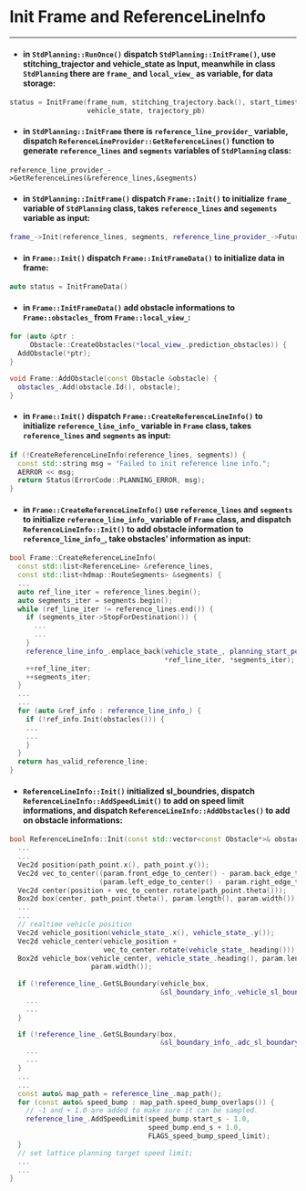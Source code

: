 # Init Frame and ReferenceLineInfo
-------------------------------------------
* #### in `StdPlanning::RunOnce()` dispatch `StdPlanning::InitFrame()`, use stitching_trajector and vehicle_state as Input, meanwhile in class `StdPlanning` there are `frame_` and `local_view_` as variable, for data storage:
```cpp
status = InitFrame(frame_num, stitching_trajectory.back(), start_timestamp,
                   vehicle_state, trajectory_pb)
```

* #### in `StdPlanning::InitFrame` there is `reference_line_provider_` variable, dispatch `ReferenceLineProvider::GetReferenceLines()` function to generate `reference_lines` and `segments` variables of `StdPlanning` class:
```
reference_line_provider_->GetReferenceLines(&reference_lines,&segments)
```

* #### in `StdPlanning::InitFrame()` dispatch `Frame::Init()` to initialize `frame_` variable of `StdPlanning` class, takes `reference_lines` and `segements` variable as input: 
```cpp
frame_->Init(reference_lines, segments, reference_line_provider_->FutureRouteWaypoints()
```
* #### in `Frame::Init()` dispatch `Frame::InitFrameData()` to initialize data in frame:
```cpp
auto status = InitFrameData()
```
* #### in `Frame::InitFrameData()` add obstacle informations to `Frame::obstacles_` from `Frame::local_view_`:
```cpp
for (auto &ptr :
     Obstacle::CreateObstacles(*local_view_.prediction_obstacles)) {
  AddObstacle(*ptr);
}

void Frame::AddObstacle(const Obstacle &obstacle) {
  obstacles_.Add(obstacle.Id(), obstacle);
}
```
* #### in `Frame::Init()` dispatch `Frame::CreateReferenceLineInfo()` to initialize `reference_line_info_` variable in `Frame` class, takes `reference_lines` and `segments` as input:
```cpp
if (!CreateReferenceLineInfo(reference_lines, segments)) {
  const std::string msg = "Failed to init reference line info.";
  AERROR << msg;
  return Status(ErrorCode::PLANNING_ERROR, msg);
}
```
* #### in `Frame::CreateReferenceLineInfo()` use `reference_lines` and `segments` to initialize `reference_line_info_` variable of `Frame` class, and dispatch `ReferenceLineInfo::Init()` to add obstacle information to `reference_line_info_`, take obstacles' information as input:
```cpp
bool Frame::CreateReferenceLineInfo(
  const std::list<ReferenceLine> &reference_lines,
  const std::list<hdmap::RouteSegments> &segments) {
  ...
  auto ref_line_iter = reference_lines.begin();
  auto segments_iter = segments.begin();
  while (ref_line_iter != reference_lines.end()) {
    if (segments_iter->StopForDestination()) {
      ...
      ...
    }
    reference_line_info_.emplace_back(vehicle_state_, planning_start_point_,
                                      *ref_line_iter, *segments_iter);
    ++ref_line_iter;
    ++segments_iter;
  }
  ...
  ...
  for (auto &ref_info : reference_line_info_) {
    if (!ref_info.Init(obstacles())) {
    ...
    ...
    }
  }
  return has_valid_reference_line;
}
```
* #### `ReferenceLineInfo::Init()` initialized sl_boundries, dispatch `ReferenceLineInfo::AddSpeedLimit()` to add on speed limit informations, and dispatch `ReferenceLineInfo::AddObstacles()` to add on obstacle informations:
```cpp
bool ReferenceLineInfo::Init(const std::vector<const Obstacle*>& obstacles) {
  ...
  ...
  Vec2d position(path_point.x(), path_point.y());
  Vec2d vec_to_center((param.front_edge_to_center() - param.back_edge_to_center()) / 2.0,
                      (param.left_edge_to_center() - param.right_edge_to_center()) / 2.0);
  Vec2d center(position + vec_to_center.rotate(path_point.theta()));
  Box2d box(center, path_point.theta(), param.length(), param.width());
  ...
  ...
  // realtime vehicle position
  Vec2d vehicle_position(vehicle_state_.x(), vehicle_state_.y());
  Vec2d vehicle_center(vehicle_position +
                       vec_to_center.rotate(vehicle_state_.heading()));
  Box2d vehicle_box(vehicle_center, vehicle_state_.heading(), param.length(),
                    param.width());
                    
  if (!reference_line_.GetSLBoundary(vehicle_box,
                                     &sl_boundary_info_.vehicle_sl_boundary_)) {
    ...
    ...
  }

  if (!reference_line_.GetSLBoundary(box,
                                     &sl_boundary_info_.adc_sl_boundary_)) {
    ...
    ...
  }
  ...
  ...
  const auto& map_path = reference_line_.map_path();
  for (const auto& speed_bump : map_path.speed_bump_overlaps()) {
    // -1 and + 1.0 are added to make sure it can be sampled.
    reference_line_.AddSpeedLimit(speed_bump.start_s - 1.0,
                                  speed_bump.end_s + 1.0,
                                  FLAGS_speed_bump_speed_limit);
  }
  // set lattice planning target speed limit;
  ...
  ...
}
```

